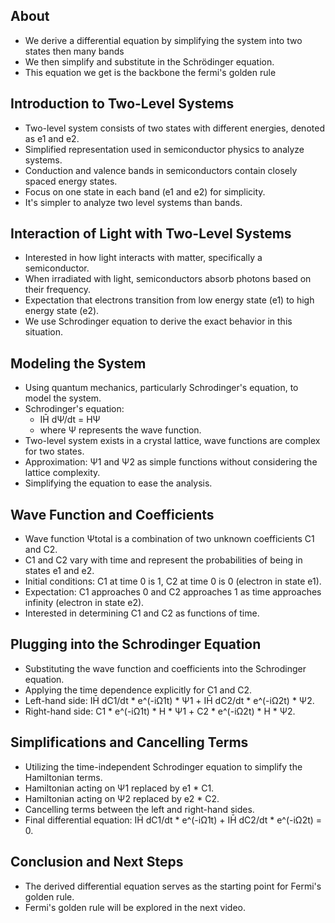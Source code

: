 ## About
- We derive a differential equation by simplifying the system into two states then many bands
- We then simplify and substitute in the Schrödinger equation. 
- This equation we get is the backbone the fermi's golden rule

## Introduction to Two-Level Systems

- Two-level system consists of two states with different energies, denoted as e1 and e2.
- Simplified representation used in semiconductor physics to analyze systems.
- Conduction and valence bands in semiconductors contain closely spaced energy states.
- Focus on one state in each band (e1 and e2) for simplicity.
- It's simpler to analyze two level systems than bands.

## Interaction of Light with Two-Level Systems

- Interested in how light interacts with matter, specifically a semiconductor.
- When irradiated with light, semiconductors absorb photons based on their frequency.
- Expectation that electrons transition from low energy state (e1) to high energy state (e2).
- We use Schrodinger equation to derive the exact behavior in this situation.

## Modeling the System

- Using quantum mechanics, particularly Schrodinger's equation, to model the system.
- Schrodinger's equation: 
	- IH̄ dΨ/dt = HΨ
	- where Ψ represents the wave function.
- Two-level system exists in a crystal lattice, wave functions are complex for two states.
- Approximation: Ψ1 and Ψ2 as simple functions without considering the lattice complexity.
- Simplifying the equation to ease the analysis.

## Wave Function and Coefficients

- Wave function Ψtotal is a combination of two unknown coefficients C1 and C2.
- C1 and C2 vary with time and represent the probabilities of being in states e1 and e2.
- Initial conditions: C1 at time 0 is 1, C2 at time 0 is 0 (electron in state e1).
- Expectation: C1 approaches 0 and C2 approaches 1 as time approaches infinity (electron in state e2).
- Interested in determining C1 and C2 as functions of time.

## Plugging into the Schrodinger Equation

- Substituting the wave function and coefficients into the Schrodinger equation.
- Applying the time dependence explicitly for C1 and C2.
- Left-hand side: IH̄ dC1/dt * e^(-iΩ1t) * Ψ1 + IH̄ dC2/dt * e^(-iΩ2t) * Ψ2.
- Right-hand side: C1 * e^(-iΩ1t) * H * Ψ1 + C2 * e^(-iΩ2t) * H * Ψ2.

## Simplifications and Cancelling Terms

- Utilizing the time-independent Schrodinger equation to simplify the Hamiltonian terms.
- Hamiltonian acting on Ψ1 replaced by e1 * C1.
- Hamiltonian acting on Ψ2 replaced by e2 * C2.
- Cancelling terms between the left and right-hand sides.
- Final differential equation: IH̄ dC1/dt * e^(-iΩ1t) + IH̄ dC2/dt * e^(-iΩ2t) = 0.

## Conclusion and Next Steps

- The derived differential equation serves as the starting point for Fermi's golden rule.
- Fermi's golden rule will be explored in the next video.